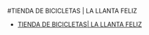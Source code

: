 #TIENDA DE BICICLETAS | LA LLANTA FELIZ 
<ul>
    <li><a href="LA LLANTA FELIZ.html" target="_blank">TIENDA DE BICICLETAS| LA LLANTA FELIZ</a></li>
</ul>
